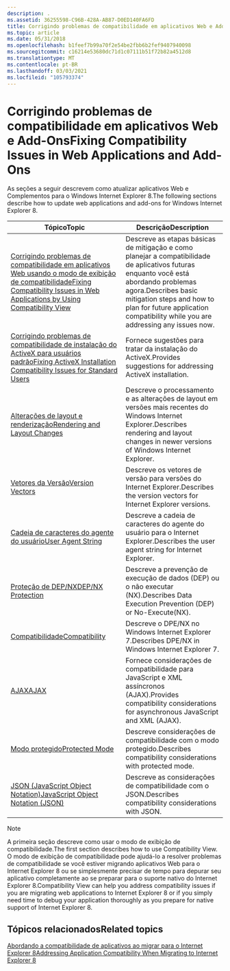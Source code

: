 ```yaml
---
description: .
ms.assetid: 36255598-C96B-428A-AB87-D0ED140FA6FD
title: Corrigindo problemas de compatibilidade em aplicativos Web e Add-Ons
ms.topic: article
ms.date: 05/31/2018
ms.openlocfilehash: b1feef7b99a70f2e54be2fbb6b2fef9407940098
ms.sourcegitcommit: c16214e53680dc71d1c07111b51f72b82a4512d8
ms.translationtype: MT
ms.contentlocale: pt-BR
ms.lasthandoff: 03/03/2021
ms.locfileid: "105793374"
---
```

# <a name="fixing-compatibility-issues-in-web-applications-and-add-ons"></a><span data-ttu-id="cb7f1-103">Corrigindo problemas de compatibilidade em aplicativos Web e Add-Ons</span><span class="sxs-lookup"><span data-stu-id="cb7f1-103">Fixing Compatibility Issues in Web Applications and Add-Ons</span></span>

<span data-ttu-id="cb7f1-104">As seções a seguir descrevem como atualizar aplicativos Web e Complementos para o Windows Internet Explorer 8.</span><span class="sxs-lookup"><span data-stu-id="cb7f1-104">The following sections describe how to update web applications and add-ons for Windows Internet Explorer 8.</span></span>



| <span data-ttu-id="cb7f1-105">Tópico</span><span class="sxs-lookup"><span data-stu-id="cb7f1-105">Topic</span></span>                                                                                                                                   | <span data-ttu-id="cb7f1-106">Descrição</span><span class="sxs-lookup"><span data-stu-id="cb7f1-106">Description</span></span>                                                                                                                    |
|-----------------------------------------------------------------------------------------------------------------------------------------|--------------------------------------------------------------------------------------------------------------------------------|
| [<span data-ttu-id="cb7f1-107">Corrigindo problemas de compatibilidade em aplicativos Web usando o modo de exibição de compatibilidade</span><span class="sxs-lookup"><span data-stu-id="cb7f1-107">Fixing Compatibility Issues in Web Applications by Using Compatibility View</span></span>](remediating-web-applications-with-compatibility-view.md) | <span data-ttu-id="cb7f1-108">Descreve as etapas básicas de mitigação e como planejar a compatibilidade de aplicativos futuras enquanto você está abordando problemas agora.</span><span class="sxs-lookup"><span data-stu-id="cb7f1-108">Describes basic mitigation steps and how to plan for future application compatibility while you are addressing any issues now.</span></span> |
| [<span data-ttu-id="cb7f1-109">Corrigindo problemas de compatibilidade de instalação do ActiveX para usuários padrão</span><span class="sxs-lookup"><span data-stu-id="cb7f1-109">Fixing ActiveX Installation Compatibility Issues for Standard Users</span></span>](remediating-activex-installation-for-standard-users.md)          | <span data-ttu-id="cb7f1-110">Fornece sugestões para tratar da instalação do ActiveX.</span><span class="sxs-lookup"><span data-stu-id="cb7f1-110">Provides suggestions for addressing ActiveX installation.</span></span>                                                                      |
| [<span data-ttu-id="cb7f1-111">Alterações de layout e renderização</span><span class="sxs-lookup"><span data-stu-id="cb7f1-111">Rendering and Layout Changes</span></span>](rendering-and-layout-changes.md)                                                                        | <span data-ttu-id="cb7f1-112">Descreve o processamento e as alterações de layout em versões mais recentes do Windows Internet Explorer.</span><span class="sxs-lookup"><span data-stu-id="cb7f1-112">Describes rendering and layout changes in newer versions of Windows Internet Explorer.</span></span>                                         |
| [<span data-ttu-id="cb7f1-113">Vetores da Versão</span><span class="sxs-lookup"><span data-stu-id="cb7f1-113">Version Vectors</span></span>](version-vectors.md)                                                                                                  | <span data-ttu-id="cb7f1-114">Descreve os vetores de versão para versões do Internet Explorer.</span><span class="sxs-lookup"><span data-stu-id="cb7f1-114">Describes the version vectors for Internet Explorer versions.</span></span>                                                                  |
| [<span data-ttu-id="cb7f1-115">Cadeia de caracteres do agente do usuário</span><span class="sxs-lookup"><span data-stu-id="cb7f1-115">User Agent String</span></span>](user-agent-string.md)                                                                                              | <span data-ttu-id="cb7f1-116">Descreve a cadeia de caracteres do agente do usuário para o Internet Explorer.</span><span class="sxs-lookup"><span data-stu-id="cb7f1-116">Describes the user agent string for Internet Explorer.</span></span>                                                                         |
| [<span data-ttu-id="cb7f1-117">Proteção de DEP/NX</span><span class="sxs-lookup"><span data-stu-id="cb7f1-117">DEP/NX Protection</span></span>](dep-nx-protection.md)                                                                                              | <span data-ttu-id="cb7f1-118">Descreve a prevenção de execução de dados (DEP) ou o não executar (NX).</span><span class="sxs-lookup"><span data-stu-id="cb7f1-118">Describes Data Execution Prevention (DEP) or No-Execute(NX).</span></span>                                                                   |
| [<span data-ttu-id="cb7f1-119">Compatibilidade</span><span class="sxs-lookup"><span data-stu-id="cb7f1-119">Compatibility</span></span>](remediating-compatibility.md)                                                                                          | <span data-ttu-id="cb7f1-120">Descreve o DPE/NX no Windows Internet Explorer 7.</span><span class="sxs-lookup"><span data-stu-id="cb7f1-120">Describes DPE/NX in Windows Internet Explorer 7.</span></span>                                                                               |
| [<span data-ttu-id="cb7f1-121">AJAX</span><span class="sxs-lookup"><span data-stu-id="cb7f1-121">AJAX</span></span>](ajax.md)                                                                                                                        | <span data-ttu-id="cb7f1-122">Fornece considerações de compatibilidade para JavaScript e XML assíncronos (AJAX).</span><span class="sxs-lookup"><span data-stu-id="cb7f1-122">Provides compatibility considerations for asynchronous JavaScript and XML (AJAX).</span></span>                                              |
| [<span data-ttu-id="cb7f1-123">Modo protegido</span><span class="sxs-lookup"><span data-stu-id="cb7f1-123">Protected Mode</span></span>](protected-mode.md)                                                                                                    | <span data-ttu-id="cb7f1-124">Descreve considerações de compatibilidade com o modo protegido.</span><span class="sxs-lookup"><span data-stu-id="cb7f1-124">Describes compatibility considerations with protected mode.</span></span>                                                                    |
| [<span data-ttu-id="cb7f1-125">JSON (JavaScript Object Notation)</span><span class="sxs-lookup"><span data-stu-id="cb7f1-125">JavaScript Object Notation (JSON)</span></span>](javascript-object-notation--json-.md)                                                              | <span data-ttu-id="cb7f1-126">Descreve as considerações de compatibilidade com o JSON.</span><span class="sxs-lookup"><span data-stu-id="cb7f1-126">Describes compatibility considerations with JSON.</span></span>                                                                              |



 

> [!Note]  
> <span data-ttu-id="cb7f1-127">A primeira seção descreve como usar o modo de exibição de compatibilidade.</span><span class="sxs-lookup"><span data-stu-id="cb7f1-127">The first section describes how to use Compatibility View.</span></span> <span data-ttu-id="cb7f1-128">O modo de exibição de compatibilidade pode ajudá-lo a resolver problemas de compatibilidade se você estiver migrando aplicativos Web para o Internet Explorer 8 ou se simplesmente precisar de tempo para depurar seu aplicativo completamente ao se preparar para o suporte nativo do Internet Explorer 8.</span><span class="sxs-lookup"><span data-stu-id="cb7f1-128">Compatibility View can help you address compatibility issues if you are migrating web applications to Internet Explorer 8 or if you simply need time to debug your application thoroughly as you prepare for native support of Internet Explorer 8.</span></span>

 

## <a name="related-topics"></a><span data-ttu-id="cb7f1-129">Tópicos relacionados</span><span class="sxs-lookup"><span data-stu-id="cb7f1-129">Related topics</span></span>

<dl> <dt>

[<span data-ttu-id="cb7f1-130">Abordando a compatibilidade de aplicativos ao migrar para o Internet Explorer 8</span><span class="sxs-lookup"><span data-stu-id="cb7f1-130">Addressing Application Compatibility When Migrating to Internet Explorer 8</span></span>](addressing-application-compatibility-when-migrating-to-internet-explorer-8.md)
</dt> </dl>

 

 



